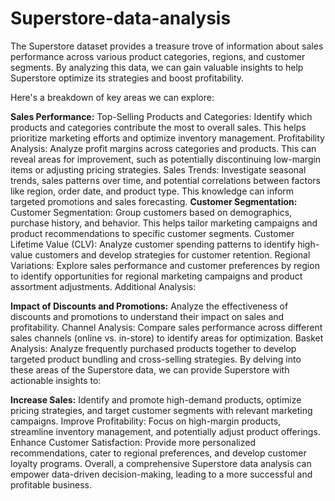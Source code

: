 # Superstore-data-analysis

The Superstore dataset provides a treasure trove of information about sales performance across various product categories, regions, and customer segments. By analyzing this data, we can gain valuable insights to help Superstore optimize its strategies and boost profitability.

Here's a breakdown of key areas we can explore:

**Sales Performance:**
Top-Selling Products and Categories: Identify which products and categories contribute the most to overall sales. This helps prioritize marketing efforts and optimize inventory management.
Profitability Analysis: Analyze profit margins across categories and products. This can reveal areas for improvement, such as potentially discontinuing low-margin items or adjusting pricing strategies.
Sales Trends: Investigate seasonal trends, sales patterns over time, and potential correlations between factors like region, order date, and product type. This knowledge can inform targeted promotions and sales forecasting.
**Customer Segmentation:**
Customer Segmentation: Group customers based on demographics, purchase history, and behavior. This helps tailor marketing campaigns and product recommendations to specific customer segments.
Customer Lifetime Value (CLV): Analyze customer spending patterns to identify high-value customers and develop strategies for customer retention.
Regional Variations: Explore sales performance and customer preferences by region to identify opportunities for regional marketing campaigns and product assortment adjustments.
Additional Analysis:

**Impact of Discounts and Promotions:**
Analyze the effectiveness of discounts and promotions to understand their impact on sales and profitability.
Channel Analysis: Compare sales performance across different sales channels (online vs. in-store) to identify areas for optimization.
Basket Analysis: Analyze frequently purchased products together to develop targeted product bundling and cross-selling strategies.
By delving into these areas of the Superstore data, we can provide Superstore with actionable insights to:

**Increase Sales:**
Identify and promote high-demand products, optimize pricing strategies, and target customer segments with relevant marketing campaigns.
Improve Profitability: Focus on high-margin products, streamline inventory management, and potentially adjust product offerings.
Enhance Customer Satisfaction: Provide more personalized recommendations, cater to regional preferences, and develop customer loyalty programs.
Overall, a comprehensive Superstore data analysis can empower data-driven decision-making, leading to a more successful and profitable business.
